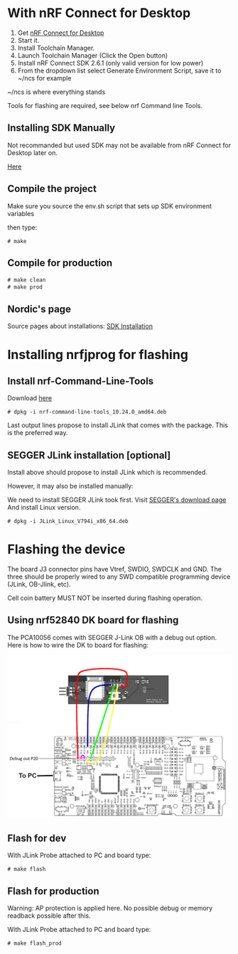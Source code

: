 # With nRF Connect for Desktop
1. Get [nRF Connect for Desktop](https://www.nordicsemi.com/Products/Development-tools/nrf-connect-for-desktop)
2. Start it.
3. Install Toolchain Manager.
4. Launch Toolchain Manager (Click the Open button)
5. Install nRF Connect SDK 2.6.1 (only valid version for low power)
6. From the dropdown list select Generate Environment Script, save it to ~/ncs for example

~/ncs is where everything stands

Tools for flashing are required, see below nrf Command line Tools.

## Installing SDK Manually

Not recommanded but used SDK may not be available from nRF Connect for Desktop later on.

[Here](https://developer.nordicsemi.com/nRF_Connect_SDK/doc/latest/nrf/installation/install_ncs.html)

## Compile the project

Make sure you source the env.sh script that sets up SDK environment variables

then type:

```
# make
```

## Compile for production

```
# make clean
# make prod
```

## Nordic's page

Source pages about installations:  [SDK Installation ](https://developer.nordicsemi.com/nRF_Connect_SDK/doc/latest/nrf/installation.html)


# Installing nrfjprog for flashing

## Install nrf-Command-Line-Tools

Download [here](https://www.nordicsemi.com/Products/Development-tools/nrf-command-line-tools)

```
# dpkg -i nrf-command-line-tools_10.24.0_amd64.deb
```

Last output lines propose to install JLink that comes with the package. This is the preferred way.

## SEGGER JLink installation [optional]

Install above should propose to install JLink which is recommended.

However, it may also be installed manually:

We need to install SEGGER JLink took first. Visit [SEGGER's download page](https://www.segger.com/downloads/jlink)
And install Linux version.

```
# dpkg -i JLink_Linux_V794i_x86_64.deb
```

# Flashing the device

The board J3 connector pins have Vtref, SWDIO, SWDCLK and GND. The three should be properly wired to any SWD compatible
programming device (JLink, OB-Jlink, etc).

Cell coin battery MUST NOT be inserted during flashing operation.

## Using nrf52840 DK board for flashing

The PCA10056 comes with SEGGER J-Link OB with a debug out option.
Here is how to wire the DK to board for flashing:

![Flashing](Flashing.png)

## Flash for dev

With JLink Probe attached to PC and board type:

```
# make flash
```

## Flash for production

Warning: AP protection is applied here. No possible debug or memory readback possible after this.

With JLink Probe attached to PC and board type:

```
# make flash_prod
```
